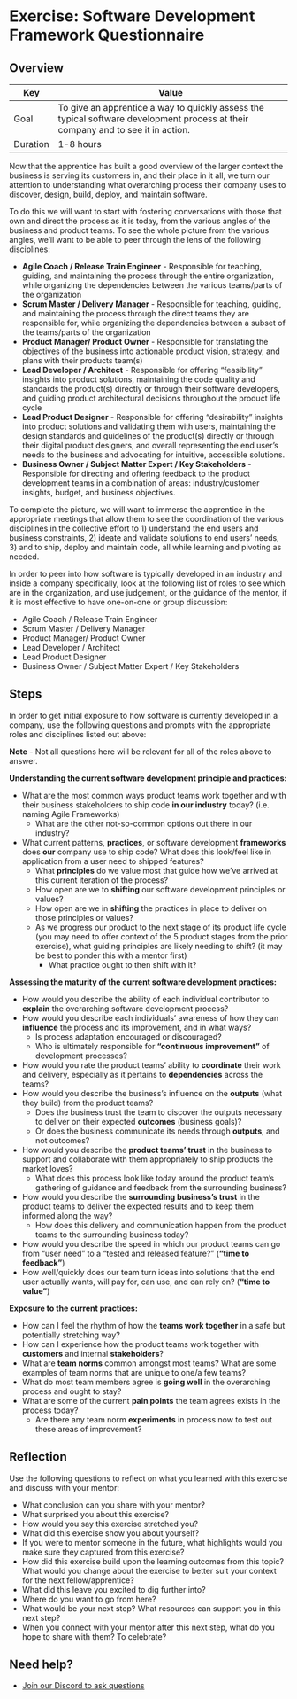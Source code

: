# Exercise: Software Development Framework Questionnaire

## Overview

| Key | Value |
| --- | --- |
| Goal | To give an apprentice a way to quickly assess the typical software development process at their company and to see it in action. |
| Duration | 1-8 hours |

Now that the apprentice has built a good overview of the larger context the business is serving its customers in, and their place in it all, we turn our attention to understanding what overarching process their company uses to discover, design, build, deploy, and maintain software. 

To do this we will want to start with fostering conversations with those that own and direct the process as it is today, from the various angles of the business and product teams. To see the whole picture from the various angles, we’ll want to be able to peer through the lens of the following disciplines:

- **Agile Coach / Release Train Engineer** - Responsible for teaching, guiding, and maintaining the process through the entire organization, while organizing the dependencies between the various teams/parts of the organization
- **Scrum Master / Delivery Manager**  - Responsible for teaching, guiding, and maintaining the process through the direct teams they are responsible for, while organizing the dependencies between a subset of the teams/parts of the organization
- **Product Manager/ Product Owner** - Responsible for translating the objectives of the business into actionable product vision, strategy, and plans with their products team(s)
- **Lead Developer / Architect** - Responsible for offering “feasibility” insights into product solutions, maintaining the code quality and standards the product(s) directly or through their software developers, and guiding product architectural decisions throughout the product life cycle
- **Lead Product Designer** - Responsible for offering “desirability” insights into product solutions and validating them with users, maintaining the design standards and guidelines of the product(s) directly or through their digital product designers, and overall representing the end user’s needs to the business and advocating for intuitive, accessible solutions.
- **Business Owner / Subject Matter Expert / Key Stakeholders** - Responsible for directing and offering feedback to the product development teams in a combination of areas: industry/customer insights, budget, and business objectives.

To complete the picture, we will want to immerse the apprentice in the appropriate meetings that allow them to see the coordination of the various disciplines in the collective effort to 1) understand the end users and business constraints, 2) ideate and validate solutions to end users’ needs, 3) and to ship, deploy and maintain code, all while learning and pivoting as needed.

In order to peer into how software is typically developed in an industry and inside a company specifically, look at the following list of roles to see which are in the organization, and use judgement, or the guidance of the mentor,  if it is most effective to have one-on-one or group discussion: 
- Agile Coach / Release Train Engineer
- Scrum Master / Delivery Manager
- Product Manager/ Product Owner
- Lead Developer / Architect 
- Lead Product Designer  
- Business Owner / Subject Matter Expert / Key Stakeholders

## Steps

In order to get initial exposure to how software is currently developed in a company, use the following questions and prompts with the appropriate roles and disciplines listed out above:

**Note** - Not all questions here will be relevant for all of the roles above to answer.

**Understanding the current software development principle and practices:**
- What are the most common ways product teams work together and with their business stakeholders to ship code **in our industry** today? (i.e. naming Agile Frameworks)
  - What are the other not-so-common options out there in our industry?
- What current patterns, **practices**, or software development **frameworks** does **our** company use to ship code? What does this look/feel like in application from a user need to shipped features?
  - What **principles** do we value most that guide how we’ve arrived at this current iteration of the process?
  - How open are we to **shifting** our software development principles or values? 
  - How open are we in **shifting** the practices in place to deliver on those principles or values?
  - As we progress our product to the next stage of its product life cycle (you may need to offer context of the 5 product stages from the prior exercise), what guiding principles are likely needing to shift? (it may be best to ponder this with a mentor first)
    - What practice ought to then shift with it?

**Assessing the maturity of the current software development practices:**
- How would you describe the ability of each individual contributor to **explain** the overarching software development process?
- How would you describe each individuals’ awareness of how they can **influence** the process and its improvement, and in what ways?
  - Is process adaptation encouraged or discouraged?
  - Who is ultimately responsible for **“continuous improvement”** of development processes?
- How would you rate the product teams’ ability to **coordinate** their work and delivery, especially as it pertains to **dependencies** across the teams?
- How would you describe the business’s influence on the **outputs** (what they build) from the product teams?
  - Does the business trust the team to discover the outputs necessary to deliver on their expected **outcomes** (business goals)?
  - Or does the business communicate its needs through **outputs**, and not outcomes?
- How would you describe the **product teams’ trust** in the business to support and collaborate with them appropriately to ship products the market loves?
  - What does this process look like today around the product team’s gathering of guidance and feedback from the surrounding business?
- How would you describe the **surrounding business’s trust** in the product teams to deliver the expected results and to keep them informed along the way?
  - How does this delivery and communication happen from the product teams to the surrounding business today?
- How would you describe the speed in which our product teams can go from “user need” to a “tested and released feature?” (**“time to feedback”**)
- How well/quickly does our team turn ideas into solutions that the end user actually wants, will pay for, can use, and can rely on? (**“time to value”**)

**Exposure to the current practices:**
- How can I feel the rhythm of how the **teams work together** in a safe but potentially stretching way? 
- How can I experience how the product teams work together with **customers** and internal **stakeholders**?
- What are **team norms** common amongst most teams? What are some examples of team norms that are unique to one/a few teams?
- What do most team members agree is **going well** in the overarching process and ought to stay? 
- What are some of the current **pain points** the team agrees exists in the process today? 
  - Are there any team norm **experiments** in process now to test out these areas of improvement?

## Reflection

Use the following questions to reflect on what you learned with this exercise and discuss with your mentor:

- What conclusion can you share with your mentor?
- What surprised you about this exercise?
- How would you say this exercise stretched you? 
- What did this exercise show you about yourself?
- If you were to mentor someone in the future, what highlights would you make sure they captured from this exercise? 
- How did this exercise build upon the learning outcomes from this topic? What would you change about the exercise to better suit your context for the next fellow/apprentice?
- What did this leave you excited to dig further into? 
- Where do you want to go from here?
- What would be your next step? What resources can support you in this next step?
- When you connect with your mentor after this next step, what do you hope to share with them? To celebrate? 

## Need help?

- [Join our Discord to ask questions](https://discord.gg/bDVYvG3Czd)
